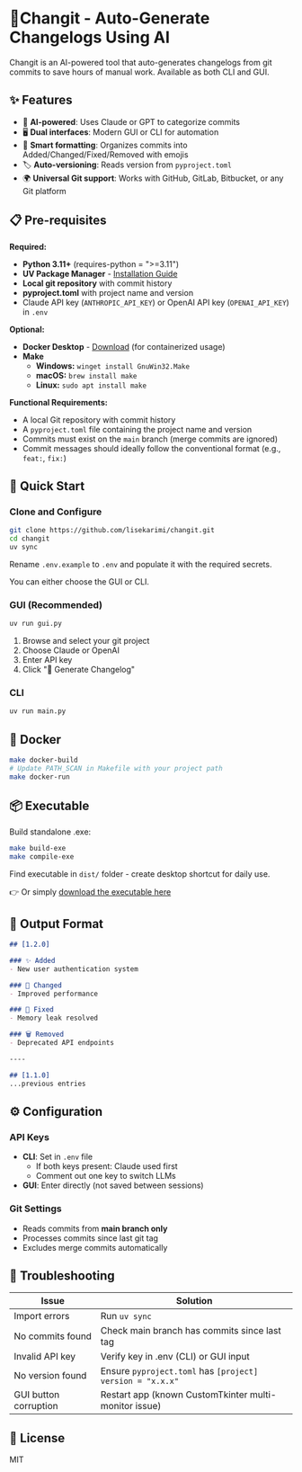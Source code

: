# 📄Changit - Auto-Generate Changelogs Using AI

Changit is an AI-powered tool that auto-generates changelogs from git commits to save hours of manual work. Available as both CLI and GUI.

## ✨ Features

- 🤖 **AI-powered**: Uses Claude or GPT to categorize commits
- 🖥️ **Dual interfaces**: Modern GUI or CLI for automation
- 📝 **Smart formatting**: Organizes commits into Added/Changed/Fixed/Removed with emojis
- 🏷️ **Auto-versioning**: Reads version from `pyproject.toml`
- 🌍 **Universal Git support**: Works with GitHub, GitLab, Bitbucket, or any Git platform

## 📋 Pre-requisites

**Required:**
- **Python 3.11+** (requires-python = ">=3.11")
- **UV Package Manager** - [Installation Guide](https://docs.astral.sh/uv/getting-started/installation/)
- **Local git repository** with commit history
- **pyproject.toml** with project name and version
- Claude API key (`ANTHROPIC_API_KEY`) or OpenAI API key (`OPENAI_API_KEY`) in `.env`

**Optional:**
- **Docker Desktop** - [Download](https://www.docker.com/products/docker-desktop) (for containerized usage)
- **Make**
  - **Windows:** `winget install GnuWin32.Make`
  - **macOS:** `brew install make`
  - **Linux:** `sudo apt install make`

**Functional Requirements:**
- A local Git repository with commit history
- A `pyproject.toml` file containing the project name and version
- Commits must exist on the `main` branch (merge commits are ignored)
- Commit messages should ideally follow the conventional format (e.g., `feat:`, `fix:`)


## 🚀 Quick Start

### Clone and Configure
```bash
git clone https://github.com/lisekarimi/changit.git
cd changit
uv sync
```
Rename `.env.example` to `.env` and populate it with the required secrets.

You can either choose the GUI or CLI.

### GUI (Recommended)
```bash
uv run gui.py
```
1. Browse and select your git project
2. Choose Claude or OpenAI
3. Enter API key
4. Click "🚀 Generate Changelog"


### CLI
```bash
uv run main.py
```

## 🐳 Docker

```bash
make docker-build
# Update PATH_SCAN in Makefile with your project path
make docker-run
```

## 📦 Executable

Build standalone .exe:
```bash
make build-exe
make compile-exe
```
Find executable in `dist/` folder - create desktop shortcut for daily use.

👉 Or simply [download the executable here](https://lisekarimi.github.io/changit/)

## 📄 Output Format

```markdown
## [1.2.0]

### ✨ Added
- New user authentication system

### 🔄 Changed
- Improved performance

### 🐛 Fixed
- Memory leak resolved

### 🗑️ Removed
- Deprecated API endpoints

----

## [1.1.0]
...previous entries
```

## ⚙️ Configuration

### API Keys
- **CLI**: Set in `.env` file
  - If both keys present: Claude used first
  - Comment out one key to switch LLMs
- **GUI**: Enter directly (not saved between sessions)

### Git Settings
- Reads commits from **main branch only**
- Processes commits since last git tag
- Excludes merge commits automatically


## 🔧 Troubleshooting

| Issue | Solution |
|-------|----------|
| Import errors | Run `uv sync` |
| No commits found | Check main branch has commits since last tag |
| Invalid API key | Verify key in .env (CLI) or GUI input |
| No version found | Ensure `pyproject.toml` has `[project] version = "x.x.x"` |
| GUI button corruption | Restart app (known CustomTkinter multi-monitor issue) |

## 📄 License

MIT
